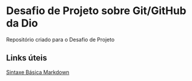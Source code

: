 # Desafio de Projeto sobre Git/GitHub da Dio
Repositório criado para o Desafio de Projeto

## Links úteis 
[Sintaxe Básica Markdown](https://markdownguide.org/basic-sintaxe/) 
